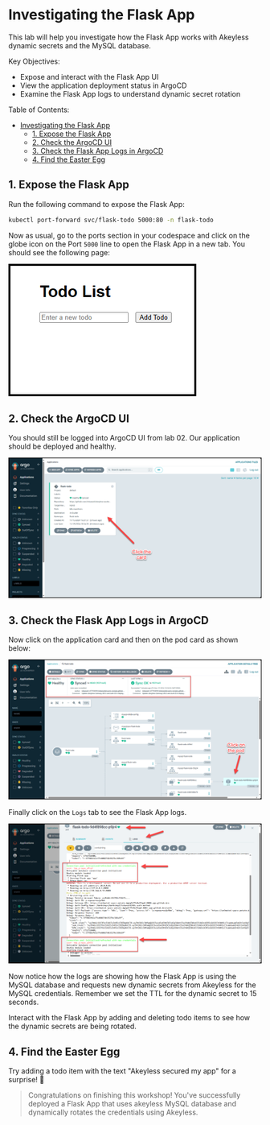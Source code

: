 # Investigating the Flask App

This lab will help you investigate how the Flask App works with Akeyless dynamic secrets and the MySQL database.

Key Objectives:
- Expose and interact with the Flask App UI
- View the application deployment status in ArgoCD
- Examine the Flask App logs to understand dynamic secret rotation

Table of Contents:


- [Investigating the Flask App](#investigating-the-flask-app)
  - [1. Expose the Flask App](#1-expose-the-flask-app)
  - [2. Check the ArgoCD UI](#2-check-the-argocd-ui)
  - [3. Check the Flask App Logs in ArgoCD](#3-check-the-flask-app-logs-in-argocd)
  - [4. Find the Easter Egg](#4-find-the-easter-egg)


## 1. Expose the Flask App

Run the following command to expose the Flask App:

```bash
kubectl port-forward svc/flask-todo 5000:80 -n flask-todo
```

Now as usual, go to the ports section in your codespace and click on the globe icon on the Port `5000` line to open the Flask App in a new tab. You should see the following page:

![Flask App](../images/flask-app.png)


## 2. Check the ArgoCD UI

You should still be logged into ArgoCD UI from lab 02. Our application should be deployed and healthy.

![ArgoCD UI](../images/argocd-app-ready.png)

## 3. Check the Flask App Logs in ArgoCD

Now click on the application card and then on the pod card as shown below:

![ArgoCD UI](../images/argocd-app-details.png)

Finally click on the `Logs` tab to see the Flask App logs.

![Flask App Logs](../images/flask-app-logs.png)

Now notice how the logs are showing how the Flask App is using the MySQL database and requests new dynamic secrets from Akeyless for the MySQL credentials. Remember we set the TTL for the dynamic secret to 15 seconds.

Interact with the Flask App by adding and deleting todo items to see how the dynamic secrets are being rotated.

## 4. Find the Easter Egg

Try adding a todo item with the text "Akeyless secured my app" for a surprise! 🔐

> Congratulations on finishing this workshop! You've successfully deployed a Flask App that uses akeyless MySQL database and dynamically rotates the credentials using Akeyless.
